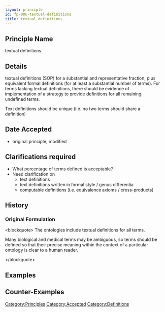 ```yaml
---
layout: principle
id: fp-006-textual-definitions
title: textual definitions
---
```


Principle Name
--------------

textual definitions

Details
-------

textual definitions (SOP) for a substantial and representative fraction,
plus equivalent formal definitions (for at least a substantial number of
terms). For terms lacking textual definitions, there should be evidence
of implementation of a strategy to provide definitions for all remaining
undefined terms.

Text definitions should be unique (i.e. no two terms should share a
definition)

Date Accepted
-------------

-   original principle, modified

Clarifications required
-----------------------

-   What percentage of terms defined is acceptable?
-   Need clarification on
    -   text definitions
    -   text definitions written in formal style / genus differentia
    -   computable definitions (i.e. equivalence axioms /
        cross-products)

History
-------

### Original Formulation

\<blockquote\> The ontologies include textual definitions for all terms.

Many biological and medical terms may be ambiguous, so terms should be
defined so that their precise meaning within the context of a particular
ontology is clear to a human reader.

\</blockquote\>

Examples
--------

Counter-Examples
----------------

<Category:Principles> <Category:Accepted> <Category:Definitions>
